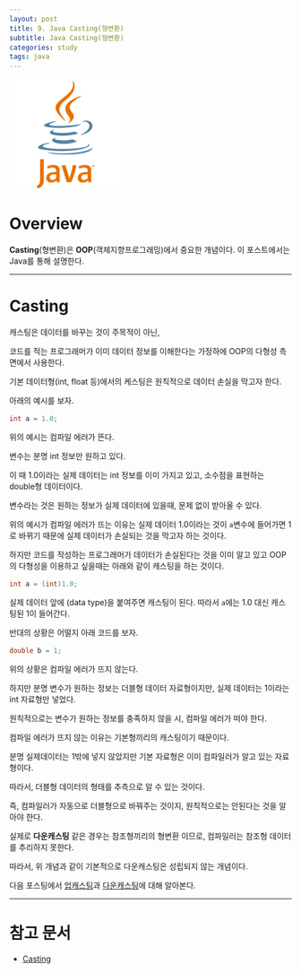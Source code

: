 ```yaml
---
layout: post
title: 9. Java Casting(형변환)
subtitle: Java Casting(형변환)
categories: study
tags: java
---
```


![javalogo](/assets/img/logo/java-logo.png)

# Overview

**Casting**(형변환)은 **OOP**(객체지향프로그래밍)에서 중요한 개념이다. 이 포스트에서는 Java를 통해 설명한다.

***

# Casting

캐스팅은 데이터를 바꾸는 것이 주목적이 아닌,

코드를 적는 프로그래머가 이미 데이터 정보를 이해한다는 가정하에 OOP의 다형성 측면에서 사용한다.

기본 데이터형(int, float 등)에서의 케스팅은 원칙적으로 데이터 손실을 막고자 한다.

아래의 예시를 보자.

```java
int a = 1.0;
```

위의 예시는 컴파일 에러가 뜬다.

변수는 분명 int 정보만 원하고 있다.

이 때 1.0이라는 실제 데이터는 int 정보를 이미 가지고 있고, 소수점을 표현하는 double형 데이터이다.

변수라는 것은 원하는 정보가 실제 데이터에 있을때, 문제 없이 받아올 수 있다.

위의 예시가 컴파일 에러가 뜨는 이유는 실제 데이터 1.0이라는 것이 `a`변수에 들어가면 1로 바뀌기 때문에 실제 데이터가 손실되는 것을 막고자 하는 것이다.

하지만 코드를 작성하는 프로그래머가 데이터가 손실된다는 것을 이미 알고 있고 OOP의 다형성을 이용하고 싶을때는 아래와 같이 캐스팅을 하는 것이다.

```java
int a = (int)1.0;
```

실제 데이터 앞에 (data type)을 붙여주면 캐스팅이 된다. 따라서 `a`에는 1.0 대신 캐스팅된 1이 들어간다.

반대의 상황은 어떨지 아래 코드를 보자.

```java
double b = 1;
```

위의 상황은 컴파일 에러가 뜨지 않는다.

하지만 분명 변수가 원하는 정보는 더블형 데이터 자료형이지만, 실제 데이터는 1이라는 int 자료형만 넣었다.

원칙적으로는 변수가 원하는 정보를 충족하지 않을 시, 컴파일 에러가 떠야 한다.

컴파일 에러가 뜨지 않는 이유는 기본형끼리의 캐스팅이기 때문이다.

분명 실제데이터는 1밖에 넣지 않았지만 기본 자료형은 이미 컴파일러가 알고 있는 자료형이다.

따라서, 더블형 데이터의 형태를 추측으로 알 수 있는 것이다.

즉, 컴파일러가 자동으로 더블형으로 바꿔주는 것이지, 원칙적으로는 안된다는 것을 알아야 한다.

실제로 **다운캐스팅** 같은 경우는 참조형끼리의 형변환 이므로, 컴파일러는 참조형 데이터를 추리하지 못한다.

따라서, 위 개념과 같이 기본적으로 다운캐스팅은 성립되지 않는 개념이다.

다음 포스팅에서 [업캐스팅](/study/2019/08/19/java_10_java_upcasting/)과 [다운캐스팅](/study/2019/08/19/java_11_java_downcasting/)에 대해 알아본다.

***

# 참고 문서
- [Casting](https://mommoo.tistory.com/40)
